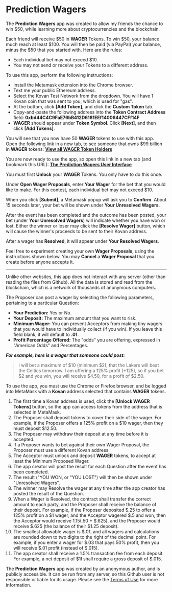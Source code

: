 # Prediction Wagers

The <b>Prediction Wagers</b> app was created to allow my friends the chance to win $50, while learning more about cryptocurrencies and the blockchain.

Each friend will receive $50 in <b>WAGER</b> Tokens. To win $50, your balance much reach at least $100. You will then be paid (via PayPal) your balance, minus the $50 that you started with. Here are the rules:
* Each individual bet may not exceed $10.
* You may not send or receive your Tokens to a different address.

To use this app, perform the following instructions:
* Install the Metamask extension into the Chrome browser.
* Text me your public Ethereum address.
* Select the Kovan Test Network from the dropdown. You will have 1 Kovan coin that was sent to you, which is used for "gas".
* At the bottom, click <b>[Add Token]</b>, and click the <b>Custom Token</b> tab.
* Copy-and-paste the following address into the <b>Token Contract Address</b> field: <b>0xbd44C4C9FaE76bB412D6181EEf14006447CFf14F</b>
* <b>WAGER</b> should appear under <b>Token Symbol</b>. Click <b>[Next]</b>, and then click <b>[Add Tokens]</b>.

You will see that you now have 50 <b>WAGER</b> tokens to use with this app. Open the following link in a new tab, to see someone that owns $99 billion in <b>WAGER</b> tokens: [<b>View all WAGER Token Holders</b>](https://kovan.etherscan.io/token/0xbd44c4c9fae76bb412d6181eef14006447cff14f#balances) 

You are now ready to use the app, so open this link in a new tab (and bookmark this URL): [<b>The Prediction Wagers User Interface</b>](https://predictionwagers.github.io/v1.0/PredictionWagers.htm) 

You must first <b>Unlock</b> your <B>WAGER</B> Tokens. You only have to do this once.

Under <b>Open Wager Proposals</b>, enter <b>Your Wager</b> for the bet that you would like to make. For this contest, each individual bet may not exceed $10.

When you click <b>[Submit]</b>, a Metamask popup will ask you to <b>Confirm</b>. About 15 seconds later, your bet will be shown under <b>Your Unresolved Wagers</b>.

After the event has been completed and the outcome has been posted, your bet (under <b>Your Unresolved Wagers</b>) will indicate whether you have won or lost. Either the winner or loser may click the <b>[Resolve Wager]</b> button, which will cause the winner's proceeds to be sent to their Kovan address.

After a wager has <b>Resolved</b>, it will appear under <b>Your Resolved Wagers</b>.
  
Feel free to experiment creating your own <b>Wager Proposals</b>, using the instructions shown below. You may <b>Cancel</b> a <b>Wager Proposal</b> that you create before anyone accepts it.
***
Unlike other websites, this app does not interact with any server (other than reading the files from Github). All the data is stored and read from the blockchain, which is a network of thousands of anonymous computers.

The Proposer can post a wager by selecting the following parameters, pertaining to a particular Question:
* <b>Your Prediction:</b> Yes or No.
* <b>Your Deposit:</b> The maximum amount that you want to risk.
* <b>Minimum Wager:</b> You can prevent Acceptors from making tiny wagers that you would have to individually collect (if you win). If you leave this field blank, it will default to <b>.01</b>.
* <b>Profit Percentage Offered:</b> The "odds" you are offering, expressed in "American Odds" and Percentages.

***For example, here is a wager that someone could post:*** 
> I will bet a maximum of $10 (minimum $2), that the Lakers will beat the Celtics tomorrow. I am offering a 125% profit (+125), so if you bet $2 and you win, you will receive $4.50, for a profit of $2.50.

To use the app, you must use the Chrome or Firefox browser, and be logged into MetaMask with a <b>Kovan</b> address selected that contains <b>WAGER</b> tokens.
1. The first time a Kovan address is used, click the <b>[Unlock WAGER Tokens]</b> button, so the app can access tokens from the address that is selected in MetaMask.
2. The Proposer shall deposit tokens to cover their side of the wager. For example, if the Proposer offers a 125% profit on a $10 wager, then they must deposit $12.50.
3. The Proposer may withdraw their deposit at any time before it is accepted.
4. If a Proposer wants to bet against their own Wager Proposal, the Proposer must use a different Kovan address.
5. The Acceptor must unlock and deposit <b>WAGER</b> tokens, to accept at least the Minimum Proposed Wager.
6. The app creator will post the result for each Question after the event has been completed.
7. The result ("YOU WON, or "YOU LOST") will then be shown under "Unresolved Wagers".
8. The winner may Resolve the wager at any time after the app creator has posted the result of the Question.
9. When a Wager is Resolved, the contract shall transfer the correct amount to each party, and the Proposer shall receive the balance of their deposit. 
For example, if the Proposer deposited $.25 to offer a 125% profit on a $1 wager, and the Acceptor wagered $.5 and won, then the Acceptor would receive $1.15 ($.50 + $.625), and the Proposer would receive $.625 (the balance of their $1.25 deposit).
10. The smallest allowable wager is $.01, and all wagers and calculations are rounded down to two digits to the right of the decimal point. 
For example, if you enter a wager for $.03 that pays 50% profit, then you will receive $.01 profit (instead of $.015).
11. The app creator shall receive a 1.5% transaction fee from each deposit. For example, a net deposit of $1I shall require a gross deposit of $.015.

The <b>Prediction Wagers</b> app was created by an anonymous author, and is publicly accessible. It can be run from any server, so this Github user is not responsible or liable for its usage. Please see the [Terms of Use](https://predictionwagers.github.io/v1.0/TermsOfUse.htm) for more information.

